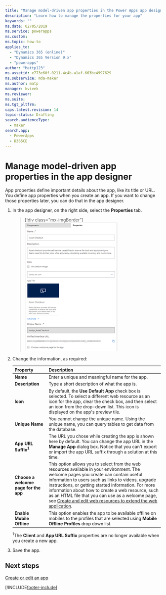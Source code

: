 ```yaml
---
title: "Manage model-driven app properties in the Power Apps app designer | MicrosoftDocs"
description: "Learn how to manage the properties for your app"
keywords: ""
ms.date: 02/05/2019
ms.service: powerapps
ms.custom: 
ms.topic: how-to
applies_to:
  - "Dynamics 365 (online)"
  - "Dynamics 365 Version 9.x"
  - "powerapps"
author: "Mattp123"
ms.assetid: e773e60f-0211-4c4b-a1af-663be4997629
ms.subservice: mda-maker
ms.author: matp
manager: kvivek
ms.reviewer: 
ms.suite: 
ms.tgt_pltfrm: 
caps.latest.revision: 14
topic-status: Drafting
search.audienceType: 
  - maker
search.app: 
  - PowerApps
  - D365CE
---
```


# Manage model-driven app properties in the app designer

App properties define important details about the app, like its title or URL. You define app properties when you create an app. If you want to change those properties later, you can do that in the app designer.  
  
1.  In the app designer, on the right side, select the **Properties** tab.  

    > [!div class="mx-imgBorder"] 
    > ![App designer Properties pane.](media/app-designer-properties-tab.png "App designer Properties pane")  
  
2.  Change the information, as required:  

    |Property|Description|  
    |--------------|-----------------|
    |**Name**|Enter a unique and meaningful name for the app.|  
    |**Description**|Type a short description of what the app is.|  
    |**Icon**|By default, the **Use Default App** check box is selected. To select a different web resource as an icon for the app, clear the check box, and then select an icon from the drop-down list. This icon is displayed on the app's preview tile.|
    |**Unique Name**| You cannot change the unique name. Using the unique name, you can query tables to get data from the database.|
    |**App URL Suffix<sup>1</sup>**| The URL you chose while creating the app is shown here by default. You can change the app URL in the **Manage App** dialog box. Notice that you can't export or import the app URL suffix through a solution at this time.|
    |**Choose a welcome page for the app**|This option allows you to select from the web resources available in your environment. The welcome pages you create can contain useful information to users such as links to videos, upgrade instructions, or getting started information. For more information about how to create a web resource, such as an HTML file that you can use as a welcome page, see [Create and edit web resources to extend the web application](create-edit-web-resources.md).|
    |**Enable Mobile Offline**|This option enables the app to be available offline on mobiles to the profiles that are selected using **Mobile Offline Profiles** drop down list.|

    <sup>1</sup>The **Client** and **App URL Suffix** properties are no longer available when you create a new app.
3.  Save the app.  
  
## Next steps  
 [Create or edit an app](create-edit-app.md)


[!INCLUDE[footer-include](../../includes/footer-banner.md)]